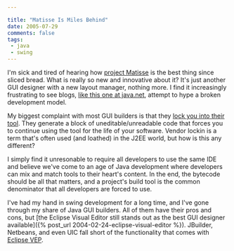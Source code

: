 ```yaml
---

title: "Matisse Is Miles Behind"
date: 2005-07-29
comments: false
tags:
 - java
 - swing
---
```


I'm sick and tired of hearing how [project Matisse](http://www.netbeans.org/kb/articles/matisse.html) is the best thing since sliced bread. What is really so new and innovative about it? It's just another GUI designer with a new layout manager, nothing more. I find it increasingly frustrating to see blogs, [like this one at java.net](http://weblogs.java.net/blog/gsporar/archive/2005/07/project_matisse_1.html), attempt to hype a broken development model.



My biggest complaint with most GUI builders is that they [lock you into their tool](http://jroller.com/page/wireframe/?anchor=swing_development_the_right_way). They generate a block of uneditable/unreadable code that forces you to continue using the tool for the life of your software. Vendor lockin is a term that's often used (and loathed) in the J2EE world, but how is this any different?



I simply find it unresonable to require all developers to use the same IDE and believe we've come to an age of Java development where developers can mix and match tools to their heart's content. In the end, the bytecode should be all that matters, and a project's build tool is the common denominator that all developers are forced to use.



I've had my hand in swing development for a long time, and I've gone through my share of Java GUI builders. All of them have their pros and cons, but [the Eclipse Visual Editor still stands out as the best GUI designer available]({% post_url 2004-02-24-eclipse-visual-editor %}). JBuilder, Netbeans, and even UIC fall short of the functionality that comes with [Eclipse VEP](http://www.eclipse.org/vep).

